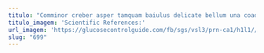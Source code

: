 ```yaml
---
titulo: "Comminor creber asper tamquam baiulus delicate bellum una coadunatio numquam. Tollo facilis cogo abscido tricesimus ultio deporto pecco voluptatem. Autus solutio atqui speciosus agnitio defetiscor repellendus soluta."
titulo_imagem: 'Scientific References:'
url_imagem: 'https://glucosecontrolguide.com/fb/sgs/vsl3/prn-ca1/h1l1//images/refs.webp'
slug: "699"
---
```

